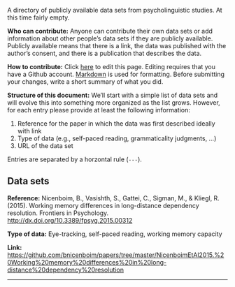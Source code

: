 
A directory of publicly available data sets from psycholinguistic studies.  At this time fairly empty.

**Who can contribute:**  Anyone can contribute their own data sets or add information about other people’s data sets if they are publicly available.  Publicly available means that there is a link, the data was published with the author’s consent, and there is a publication that describes the data.

**How to contribute:** Click [here](https://github.com/tmalsburg/PsychlingDatasets/edit/master/README.md) to edit this page.  Editing requires that you have a Github account.  [Markdown](https://guides.github.com/features/mastering-markdown/) is used for formatting.  Before submitting your changes, write a short summary of what you did.

**Structure of this document:** We’ll start with a simple list of data sets and will evolve this into something more organized as the list grows.  However, for each entry please provide at least the following information:

1. Reference for the paper in which the data was first described ideally with link
1. Type of data (e.g., self-paced reading, grammaticality judgments, …)
1. URL of the data set

Entries are separated by a horzontal rule (`---`).

## Data sets

**Reference:** Nicenboim, B., Vasishth, S., Gattei, C., Sigman, M., & Kliegl, R. (2015). Working memory differences in long-distance dependency resolution. Frontiers in Psychology.  http://dx.doi.org/10.3389/fpsyg.2015.00312

**Type of data:** Eye-tracking, self-paced reading, working memory capacity

**Link:** https://github.com/bnicenboim/papers/tree/master/NicenboimEtAl2015.%20Working%20memory%20differences%20in%20long-distance%20dependency%20resolution

---

